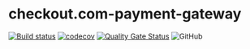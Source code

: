# checkout.com-payment-gateway

[![Build status](https://ci.appveyor.com/api/projects/status/0c48aa6eqmtx51ny?svg=true)](https://ci.appveyor.com/project/dev-11/checkout-com-payment-gateway)
 [![codecov](https://codecov.io/gh/dev-11/checkout.com-payment-gateway/branch/master/graph/badge.svg)](https://codecov.io/gh/dev-11/checkout.com-payment-gateway) [![Quality Gate Status](https://sonarcloud.io/api/project_badges/measure?project=checkout.com-payment-gateway&metric=alert_status)](https://sonarcloud.io/dashboard?id=checkout.com-payment-gateway) ![GitHub](https://img.shields.io/github/license/dev-11/checkout.com-payment-gateway.svg)

